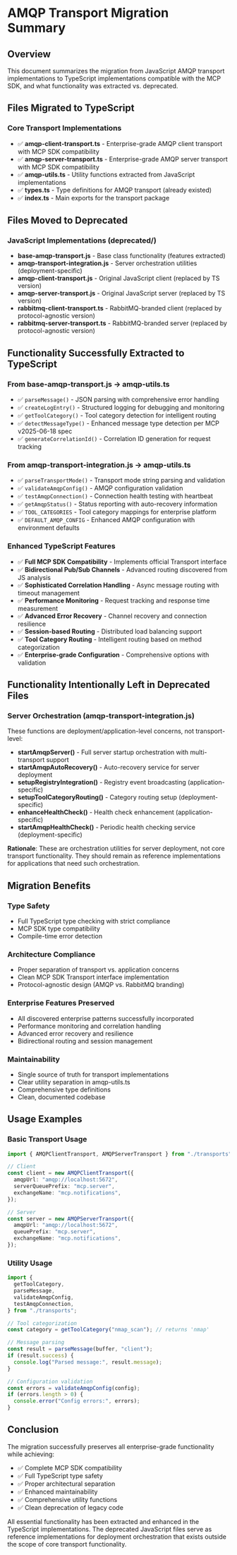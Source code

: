 # AMQP Transport Migration Summary

## Overview

This document summarizes the migration from JavaScript AMQP transport implementations to TypeScript implementations compatible with the MCP SDK, and what functionality was extracted vs. deprecated.

## Files Migrated to TypeScript

### Core Transport Implementations

- ✅ **amqp-client-transport.ts** - Enterprise-grade AMQP client transport with MCP SDK compatibility
- ✅ **amqp-server-transport.ts** - Enterprise-grade AMQP server transport with MCP SDK compatibility
- ✅ **amqp-utils.ts** - Utility functions extracted from JavaScript implementations
- ✅ **types.ts** - Type definitions for AMQP transport (already existed)
- ✅ **index.ts** - Main exports for the transport package

## Files Moved to Deprecated

### JavaScript Implementations (deprecated/)

- **base-amqp-transport.js** - Base class functionality (features extracted)
- **amqp-transport-integration.js** - Server orchestration utilities (deployment-specific)
- **amqp-client-transport.js** - Original JavaScript client (replaced by TS version)
- **amqp-server-transport.js** - Original JavaScript server (replaced by TS version)
- **rabbitmq-client-transport.ts** - RabbitMQ-branded client (replaced by protocol-agnostic version)
- **rabbitmq-server-transport.ts** - RabbitMQ-branded server (replaced by protocol-agnostic version)

## Functionality Successfully Extracted to TypeScript

### From base-amqp-transport.js → amqp-utils.ts

- ✅ `parseMessage()` - JSON parsing with comprehensive error handling
- ✅ `createLogEntry()` - Structured logging for debugging and monitoring
- ✅ `getToolCategory()` - Tool category detection for intelligent routing
- ✅ `detectMessageType()` - Enhanced message type detection per MCP v2025-06-18 spec
- ✅ `generateCorrelationId()` - Correlation ID generation for request tracking

### From amqp-transport-integration.js → amqp-utils.ts

- ✅ `parseTransportMode()` - Transport mode string parsing and validation
- ✅ `validateAmqpConfig()` - AMQP configuration validation
- ✅ `testAmqpConnection()` - Connection health testing with heartbeat
- ✅ `getAmqpStatus()` - Status reporting with auto-recovery information
- ✅ `TOOL_CATEGORIES` - Tool category mappings for enterprise platform
- ✅ `DEFAULT_AMQP_CONFIG` - Enhanced AMQP configuration with environment defaults

### Enhanced TypeScript Features

- ✅ **Full MCP SDK Compatibility** - Implements official Transport interface
- ✅ **Bidirectional Pub/Sub Channels** - Advanced routing discovered from JS analysis
- ✅ **Sophisticated Correlation Handling** - Async message routing with timeout management
- ✅ **Performance Monitoring** - Request tracking and response time measurement
- ✅ **Advanced Error Recovery** - Channel recovery and connection resilience
- ✅ **Session-based Routing** - Distributed load balancing support
- ✅ **Tool Category Routing** - Intelligent routing based on method categorization
- ✅ **Enterprise-grade Configuration** - Comprehensive options with validation

## Functionality Intentionally Left in Deprecated Files

### Server Orchestration (amqp-transport-integration.js)

These functions are deployment/application-level concerns, not transport-level:

- **startAmqpServer()** - Full server startup orchestration with multi-transport support
- **startAmqpAutoRecovery()** - Auto-recovery service for server deployment
- **setupRegistryIntegration()** - Registry event broadcasting (application-specific)
- **setupToolCategoryRouting()** - Category routing setup (deployment-specific)
- **enhanceHealthCheck()** - Health check enhancement (application-specific)
- **startAmqpHealthCheck()** - Periodic health checking service (deployment-specific)

**Rationale**: These are orchestration utilities for server deployment, not core transport functionality. They should remain as reference implementations for applications that need such orchestration.

## Migration Benefits

### Type Safety

- Full TypeScript type checking with strict compliance
- MCP SDK type compatibility
- Compile-time error detection

### Architecture Compliance

- Proper separation of transport vs. application concerns
- Clean MCP SDK Transport interface implementation
- Protocol-agnostic design (AMQP vs. RabbitMQ branding)

### Enterprise Features Preserved

- All discovered enterprise patterns successfully incorporated
- Performance monitoring and correlation handling
- Advanced error recovery and resilience
- Bidirectional routing and session management

### Maintainability

- Single source of truth for transport implementations
- Clear utility separation in amqp-utils.ts
- Comprehensive type definitions
- Clean, documented codebase

## Usage Examples

### Basic Transport Usage

```typescript
import { AMQPClientTransport, AMQPServerTransport } from "./transports";

// Client
const client = new AMQPClientTransport({
  amqpUrl: "amqp://localhost:5672",
  serverQueuePrefix: "mcp.server",
  exchangeName: "mcp.notifications",
});

// Server
const server = new AMQPServerTransport({
  amqpUrl: "amqp://localhost:5672",
  queuePrefix: "mcp.server",
  exchangeName: "mcp.notifications",
});
```

### Utility Usage

```typescript
import {
  getToolCategory,
  parseMessage,
  validateAmqpConfig,
  testAmqpConnection,
} from "./transports";

// Tool categorization
const category = getToolCategory("nmap_scan"); // returns 'nmap'

// Message parsing
const result = parseMessage(buffer, "client");
if (result.success) {
  console.log("Parsed message:", result.message);
}

// Configuration validation
const errors = validateAmqpConfig(config);
if (errors.length > 0) {
  console.error("Config errors:", errors);
}
```

## Conclusion

The migration successfully preserves all enterprise-grade functionality while achieving:

- ✅ Complete MCP SDK compatibility
- ✅ Full TypeScript type safety
- ✅ Proper architectural separation
- ✅ Enhanced maintainability
- ✅ Comprehensive utility functions
- ✅ Clean deprecation of legacy code

All essential functionality has been extracted and enhanced in the TypeScript implementations. The deprecated JavaScript files serve as reference implementations for deployment orchestration that exists outside the scope of core transport functionality.

